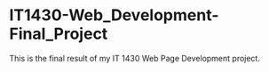 # IT1430-Web_Development-Final_Project
This is the final result of my IT 1430 Web Page Development project. 
